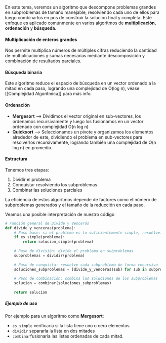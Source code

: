 En este tema, veremos un algoritmo que descompone problemas grandes en subproblemas de tamaño manejable, resolviendo cada uno de ellos para luego combinarlos en pos de construir la solución final y completa. Este enfoque es aplicado comúnmente en varios algoritmos de **multiplicación**, **ordenación** y **búsqueda**.

#### Multiplicación de enteros grandes

Nos permite multiplica números de múltiples cifras reduciendo la cantidad de multiplicaciones y sumas necesarias mediante descomposición y combinación de resultados parciales.

#### Búsqueda binaria

Este algoritmo reduce el espacio de búsqueda en un vector ordenado a la mitad en cada paso, logrando una complejidad de O(log n), véase [[Complejidad Algorítmica]] para más info.

#### Ordenación

- **Mergesort** --> Dividimos el vector original en sub-vectores, los ordenamos recursivamente y luego los fusionamos en un vector ordenado con complejidad O(n log n) 
- **Quicksort** --> Seleccionamos un pivote y organizamos los elementos alrededor de este, dividiendo el problema en sub-vectores para resolverlos recursivamente, logrando también una complejidad de O(n log n) en promedio. 

#### Estructura

Tenemos tres etapas:
1. Dividir el problema
2. Conquistar resolviendo los subproblemas
3. Combinar las soluciones parciales

La eficiencia de estos algoritmos depende de factores como el número de subproblemas generados y el tamaño de la reducción en cada paso.

Veamos una posible interpretación de nuestro código:

```python
# Función general de Divide y Vencerás
def divide_y_venceras(problema):
	# Paso base: si el problema es lo suficientemente simple, resuélvelo directamente
    if es_simple(problema):
        return solucion_simple(problema)
    
    # Paso de división: divide el problema en subproblemas
    subproblemas = dividir(problema)
    
    # Paso de conquista: resuelve cada subproblema de forma recursiva
    soluciones_subproblemas = [divide_y_venceras(sub) for sub in subproblemas]
    
    # Paso de combinación: combina las soluciones de los subproblemas
    solucion = combinar(soluciones_subproblemas)
    
    return solucion
```

##### Ejemplo de uso

Por ejemplo para un algoritmo como **Mergesort**:
- `es_simple` verificaría si la lista tiene uno o cero elementos
- `dividir` separaría la lista en dos mitades
- `combinar`fusionaría las listas ordenadas de cada mitad.